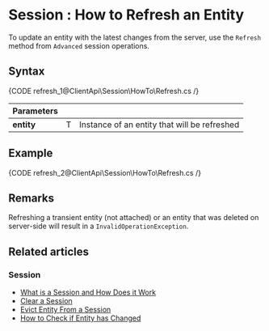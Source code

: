 # Session : How to Refresh an Entity

To update an entity with the latest changes from the server, use the `Refresh` method from `Advanced` session operations.

## Syntax

{CODE refresh_1@ClientApi\Session\HowTo\Refresh.cs /}

| Parameters | | |
| ------------- | ------------- | ----- |
| **entity** | T | Instance of an entity that will be refreshed |

## Example

{CODE refresh_2@ClientApi\Session\HowTo\Refresh.cs /}

## Remarks

Refreshing a transient entity (not attached) or an entity that was deleted on server-side will result in a `InvalidOperationException`.

## Related articles

### Session

- [What is a Session and How Does it Work](../../../client-api/session/what-is-a-session-and-how-does-it-work)
- [Clear a Session](../../../client-api/session/how-to/clear-a-session)
- [Evict Entity From a Session](../../../client-api/session/how-to/evict-entity-from-a-session)
- [How to Check if Entity has Changed](../../../client-api/session/how-to/check-if-entity-has-changed)
